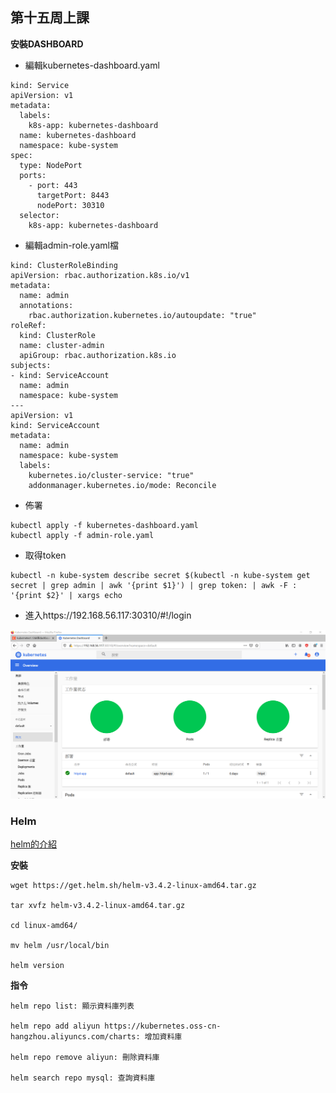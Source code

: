 ## 第十五周上課

**安裝DASHBOARD**

- 編輯kubernetes-dashboard.yaml
```
kind: Service
apiVersion: v1
metadata:
  labels:
    k8s-app: kubernetes-dashboard
  name: kubernetes-dashboard
  namespace: kube-system
spec:
  type: NodePort
  ports:
    - port: 443
      targetPort: 8443
      nodePort: 30310
  selector:
    k8s-app: kubernetes-dashboard
```
- 編輯admin-role.yaml檔
```
kind: ClusterRoleBinding
apiVersion: rbac.authorization.k8s.io/v1                                                                           
metadata:
  name: admin
  annotations:
    rbac.authorization.kubernetes.io/autoupdate: "true"
roleRef:
  kind: ClusterRole
  name: cluster-admin
  apiGroup: rbac.authorization.k8s.io
subjects:
- kind: ServiceAccount
  name: admin
  namespace: kube-system
---
apiVersion: v1
kind: ServiceAccount
metadata:
  name: admin
  namespace: kube-system
  labels:
    kubernetes.io/cluster-service: "true"
    addonmanager.kubernetes.io/mode: Reconcile
```
- 佈署
```
kubectl apply -f kubernetes-dashboard.yaml
kubectl apply -f admin-role.yaml
```
- 取得token
```
kubectl -n kube-system describe secret $(kubectl -n kube-system get secret | grep admin | awk '{print $1}') | grep token: | awk -F : '{print $2}' | xargs echo
```
- 進入https://192.168.56.117:30310/#!/login

![](1.PNG)

### Helm 
[helm的介紹]("https://cwhu.medium.com/kubernetes-helm-chart-tutorial-fbdad62a8b61")  

**安裝**
```
wget https://get.helm.sh/helm-v3.4.2-linux-amd64.tar.gz

tar xvfz helm-v3.4.2-linux-amd64.tar.gz

cd linux-amd64/

mv helm /usr/local/bin

helm version
```
**指令**
```
helm repo list: 顯示資料庫列表

helm repo add aliyun https://kubernetes.oss-cn-hangzhou.aliyuncs.com/charts: 增加資料庫

helm repo remove aliyun: 刪除資料庫

helm search repo mysql: 查詢資料庫
```